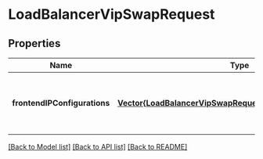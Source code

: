 # LoadBalancerVipSwapRequest


## Properties
Name | Type | Description | Notes
------------ | ------------- | ------------- | -------------
**frontendIPConfigurations** | [**Vector{LoadBalancerVipSwapRequestFrontendIPConfiguration}**](LoadBalancerVipSwapRequestFrontendIPConfiguration.md) | A list of frontend IP configuration resources that should swap VIPs. | [optional] [default to nothing]


[[Back to Model list]](../README.md#models) [[Back to API list]](../README.md#api-endpoints) [[Back to README]](../README.md)


